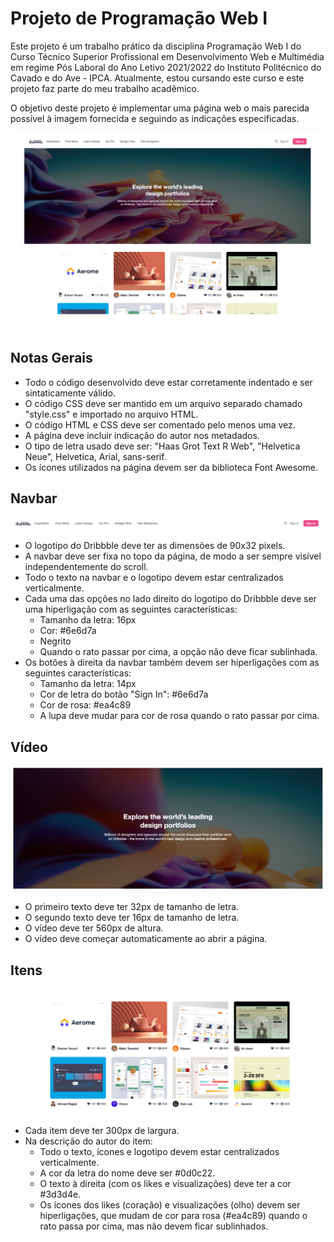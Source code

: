 # Projeto de Programação Web I

Este projeto é um trabalho prático da disciplina Programação Web I do Curso Técnico Superior Profissional em Desenvolvimento Web e Multimédia em regime Pós Laboral do Ano Letivo 2021/2022 do Instituto Politécnico do Cavado e do Ave - IPCA. Atualmente, estou cursando este curso e este projeto faz parte do meu trabalho acadêmico.

O objetivo deste projeto é implementar uma página web o mais parecida possível à imagem fornecida e seguindo as indicações especificadas.

![Texto Alternativo](./media/ex_website.png)

## Notas Gerais

- Todo o código desenvolvido deve estar corretamente indentado e ser sintaticamente válido.
- O código CSS deve ser mantido em um arquivo separado chamado "style.css" e importado no arquivo HTML.
- O código HTML e CSS deve ser comentado pelo menos uma vez.
- A página deve incluir indicação do autor nos metadados.
- O tipo de letra usado deve ser: "Haas Grot Text R Web", "Helvetica Neue", Helvetica, Arial, sans-serif.
- Os ícones utilizados na página devem ser da biblioteca Font Awesome.

## Navbar

![Texto Alternativo](./media/ex_navbar.png)

- O logotipo do Dribbble deve ter as dimensões de 90x32 pixels.
- A navbar deve ser fixa no topo da página, de modo a ser sempre visível independentemente do scroll.
- Todo o texto na navbar e o logotipo devem estar centralizados verticalmente.
- Cada uma das opções no lado direito do logotipo do Dribbble deve ser uma hiperligação com as seguintes características:
  - Tamanho da letra: 16px
  - Cor: #6e6d7a
  - Negrito
  - Quando o rato passar por cima, a opção não deve ficar sublinhada.
- Os botões à direita da navbar também devem ser hiperligações com as seguintes características:
  - Tamanho da letra: 14px
  - Cor de letra do botão "Sign In": #6e6d7a
  - Cor de rosa: #ea4c89
  - A lupa deve mudar para cor de rosa quando o rato passar por cima.

## Vídeo

![Texto Alternativo](./media/ex_video.png)

- O primeiro texto deve ter 32px de tamanho de letra.
- O segundo texto deve ter 16px de tamanho de letra.
- O vídeo deve ter 560px de altura.
- O vídeo deve começar automaticamente ao abrir a página.

## Itens

![Texto Alternativo](./media/ex_itens.png)

- Cada item deve ter 300px de largura.
- Na descrição do autor do item:
  - Todo o texto, ícones e logotipo devem estar centralizados verticalmente.
  - A cor da letra do nome deve ser #0d0c22.
  - O texto à direita (com os likes e visualizações) deve ter a cor #3d3d4e.
  - Os ícones dos likes (coração) e visualizações (olho) devem ser hiperligações, que mudam de cor para rosa (#ea4c89) quando o rato passa por cima, mas não devem ficar sublinhados.
